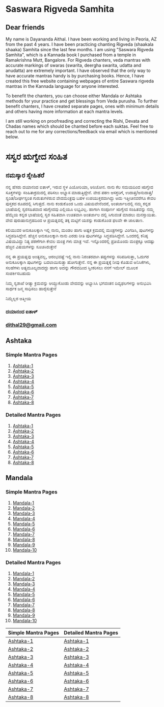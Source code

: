 # Saswara Rigveda Samhita
## Dear friends
My name is Dayananda Aithal. I have been working and living in Peoria, AZ from the past 4 years. I have been practicing chanting Rigveda (shaakala shaaka) Samhita since the last few months.  I am using "Saswara Rigveda Samhita", which is a Kannada book I purchased from a temple in Ramakrishna Mutt, Bangalore. For Rigveda chanters, veda mantras with accurate markings of swaras (swarita, deergha swarita, udatta and anudatta) are extremely important. I have observed that the only way to have accurate mantras handy is by purchasing books. Hence, I have created this free website containing webpages of entire Saswara rigveda mantras in the Kannada language for anyone interested.

To benefit the chanters, you can choose either Mandala or Ashtaka methods for your practice and get blessings from Veda purusha. To further benefit chanters, I have created separate pages, ones with minimum details and others having more information at each mantra levels.

I am still working on proofreading and correcting the Rishi, Devata and Chadas names which should be chanted before each suktas. Feel free to reach out to me for any corrections/feedback via email which is mentioned below.

# ಸಸ್ವರ ಋಗ್ವೇದ ಸಂಹಿತ 
## ನಮಸ್ಕಾರ ಸ್ನೇಹಿತರೆ
ನನ್ನ ಹೆಸರು ದಯಾನಂದ ಐತಾಳ್, ಇರುವ ಸ್ಥಳ ಪಿಯೋರಿಯಾ, ಅರಿಜೋನ. ನಾನು ಕೆಲ ಸಮಯದಿಂದ ಋಗ್ವೇದ ಸೂಕ್ತಗಳನ್ನು ಸಂಹಿತಾಕ್ರಮದಲ್ಲಿ ಪಠಿಸಲು ಅಭ್ಯಾಸ ಮಾಡುತ್ತಿದ್ದೇನೆ.  ವೇದ ಪಠಣ ಆಸಕ್ತರಿಗೆ, ಉದಾತ್ತ/ಅನುದಾತ್ತ/ಸ್ವರಿತ/ದೀರ್ಘಸ್ವರಿತ ಗುರುತುಗಳಿರುವ ವೇದಮಂತ್ರವು ಬಹಳ ಉಪಯುಕ್ತರವಾಗಿದ್ದು ಅದು ಇತ್ತೀಚಿನವರೆಗೂ ಕೇವಲ ಪುಸ್ತಕದ ರೂಪದಲ್ಲಿ ಸಿಗುತ್ತದೆ. ನಾನು ಕಂಡುಕೊಂಡ ಒಂದು ವಿಷಯವೇನೆಂದರೆ, ಅಂತರ್ಜಾಲದಲ್ಲಿ ನಮ್ಮ ಕನ್ನಡ ಭಾಷೆಯಲ್ಲಿ ಸ್ವರಸಹಿತವಾದ ಋಗ್ವೇದವು ಎಲ್ಲಿಯೂ ಲಭ್ಯವಿಲ್ಲ. ಹಾಗಾಗಿ ಸಂಪೂರ್ಣ ಋಗ್ವೇದ ಸಂಹಿತವನ್ನು ನಮ್ಮ ಹೆಮ್ಮೆಯ ಕನ್ನಡ ಭಾಷೆಯಲ್ಲಿ ಸ್ವರ ಸಹಿತವಾಗಿ ಉಚಿತವಾಗಿ ಅಂತರ್ಜಾಲ ದಲ್ಲಿ ಸಿಗುವಂತೆ ಮಾಡಲು ಮನಸ್ಸಾಯಿತು. ವೇದ ಪುರುಷಾನುಗ್ರಹದಿಂದ ಆ ಪ್ರಯತ್ನದಲ್ಲಿ ತಕ್ಕ ಮಟ್ಟಿಗೆ ಯಶಸ್ಸು ಕಂಡುಕೊಂಡ ಫಲವೇ ಈ ಜಾಲತಾಣ.

ಕಲಿಯುವರ ಅನುಕೂಲಕ್ಕಾಗಿ ಇಲ್ಲಿ ನಾನು, ಮಂಡಲ ಹಾಗು ಅಷ್ಟಕ ಕ್ರಮದಲ್ಲಿ ಮಂತ್ರಗಳನ್ನು ವಿಂಗಡಿಸಿ, ಪುಟಗಳನ್ನು ಸಿದ್ಧಪಡಿಸಿದ್ದೇನೆ. ಹೆಚ್ಚಿನ ಅನುಕೂಲಕ್ಕಾಗಿ ನಾನು ಎರಡು ರೀತಿ ಪುಟಗಳನ್ನೂ ಸಿದ್ಧಪಡಿಸಿದ್ದೇನೆ. ಒಂದರಲ್ಲಿ ಕನಿಷ್ಠ ವಿಷಯವಿದ್ದು ನಿತ್ಯ ಪಠಣೆಗಾಗಿ ಕೇವಲ ಮಂತ್ರ ಗಳು ಮಾತ್ರ ಇವೆ. ಇನ್ನೊಂದರಲ್ಲಿ ಪ್ರತಿಯೊಂದು ಮಂತ್ರಕ್ಕೂ ಆದಷ್ಟು ಹೆಚ್ಚಿನ ವಿಷಯಗಳನ್ನು ಸೂಚಿಸಿರುತ್ತೇನೆ

ನನ್ನ ಈ ಪ್ರಯತ್ನವು ಅಂತ್ಯವಲ್ಲ, ಆರಂಭವಷ್ಟೆ ಇಲ್ಲಿ ನಾನು ನಿರಂತರವಾಗಿ ತಪ್ಪುಗಳನ್ನು ಸರಿಪಡಿಸುತ್ತಾ,  ಓದುಗರ ಅನುಕೂಲಕ್ಕಾಗಿ ಪುಟಗಳನ್ನು ಬದಲಾಯಿಸುತ್ತಾ ಹೋಗುತ್ತೇನೆ. ನನ್ನ ಈ ಪ್ರಯತ್ನಕ್ಕೆ ನೀವು ಕೊಡುವ ಅನಿಸಿಕೆಗಳು, ಸಲಹೆಗಳು ಅತ್ಯಮೂಲ್ಯವಾದದ್ದು ಹಾಗು ಅದನ್ನು ಗೌರವದಿಂದ ಸ್ವೀಕರಿಸಲು ನನಗೆ ಇಮೇಲ್ ಮೂಲಕ ಸಂಪರ್ಕಿಸಬಹುದು 

ನಿಮ್ಮ ಸ್ವಶಾಖೆ ರೀತ್ಯಾ ಕ್ರಮವನ್ನು ಆಯ್ದುಕೊಂಡು ವೇದವನ್ನು ಅಭ್ಯಾಸಿಸಿ ಭಗವಂತನ ದಿವ್ಯಫಲಗಳನ್ನು ಅನುಭವಿಸಿ ಸಾರ್ಥಕ ಜನ್ಮ ಸಾಧಿಸಲು ಹಾರೈಸುತ್ತೇನೆ 

ನಿಮ್ಮೆಲ್ಲರ ಆತ್ಮೀಯ 
### ದಯಾನಂದ ಐತಾಳ್ 
### dithal29@gmail.com

## Ashtaka
### Simple Mantra Pages
1. [Ashtaka-1](Kannada/Ashtaka/Ashtaka-1-kannada(Simple).html)
2. [Ashtaka-2](Kannada/Ashtaka/Ashtaka-2-kannada(Simple).html)
3. [Ashtaka-3](Kannada/Ashtaka/Ashtaka-3-kannada(Simple).html)
4. [Ashtaka-4](Kannada/Ashtaka/Ashtaka-4-kannada(Simple).html)
5. [Ashtaka-5](Kannada/Ashtaka/Ashtaka-5-kannada(Simple).html)
6. [Ashtaka-6](Kannada/Ashtaka/Ashtaka-6-kannada(Simple).html)
7. [Ashtaka-7](Kannada/Ashtaka/Ashtaka-7-kannada(Simple).html)
8. [Ashtaka-8](Kannada/Ashtaka/Ashtaka-8-kannada(Simple).html)

### Detailed Mantra Pages
1. [Ashtaka-1](Kannada/Ashtaka/Ashtaka-1-kannada(Detail).html)
2. [Ashtaka-2](Kannada/Ashtaka/Ashtaka-2-kannada(Detail).html)
3. [Ashtaka-3](Kannada/Ashtaka/Ashtaka-3-kannada(Detail).html)
4. [Ashtaka-4](Kannada/Ashtaka/Ashtaka-4-kannada(Detail).html)
5. [Ashtaka-5](Kannada/Ashtaka/Ashtaka-5-kannada(Detail).html)
6. [Ashtaka-6](Kannada/Ashtaka/Ashtaka-6-kannada(Detail).html)
7. [Ashtaka-7](Kannada/Ashtaka/Ashtaka-7-kannada(Detail).html)
8. [Ashtaka-8](Kannada/Ashtaka/Ashtaka-8-kannada(Detail).html)

		
## Mandala
### Simple  Mantra Pages
1. [Mandala-1](Kannada/Mandala/Mandala-1-kannada(Simple).html)
2. [Mandala-2](Kannada/Mandala/Mandala-2-kannada(Simple).html)
3. [Mandala-3](Kannada/Mandala/Mandala-3-kannada(Simple).html)
4. [Mandala-4](Kannada/Mandala/Mandala-4-kannada(Simple).html)
5. [Mandala-5](Kannada/Mandala/Mandala-5-kannada(Simple).html)
6. [Mandala-6](Kannada/Mandala/Mandala-6-kannada(Simple).html)
7. [Mandala-7](Kannada/Mandala/Mandala-7-kannada(Simple).html)
8. [Mandala-8](Kannada/Mandala/Mandala-8-kannada(Simple).html)
9. [Mandala-9](Kannada/Mandala/Mandala-9-kannada(Simple).html)
10. [Mandala-10](Kannada/Mandala/Mandala-10-kannada(Simple).html)
		
### Detailed  Mantra Pages
1. [Mandala-1](Kannada/Mandala/Mandala-1-kannada(Detail).html)
2. [Mandala-2](Kannada/Mandala/Mandala-2-kannada(Detail).html)
3. [Mandala-3](Kannada/Mandala/Mandala-3-kannada(Detail).html)
4. [Mandala-4](Kannada/Mandala/Mandala-4-kannada(Detail).html)
5. [Mandala-5](Kannada/Mandala/Mandala-5-kannada(Detail).html)
6. [Mandala-6](Kannada/Mandala/Mandala-6-kannada(Detail).html)
7. [Mandala-7](Kannada/Mandala/Mandala-7-kannada(Detail).html)
8. [Mandala-8](Kannada/Mandala/Mandala-8-kannada(Detail).html)
9. [Mandala-9](Kannada/Mandala/Mandala-9-kannada(Detail).html)
10. [Mandala-10](Kannada/Mandala/Mandala-10-kannada(Detail).html)

| Simple  Mantra Pages      | Detailed Mantra Pages |
| ----------- | ----------- |
| [Ashtaka-1](Kannada/Ashtaka/Ashtaka-1-kannada(Simple).html) | [Ashtaka-1](Kannada/Ashtaka/Ashtaka-1-kannada(Detail).html) |
| [Ashtaka-2](Kannada/Ashtaka/Ashtaka-2-kannada(Simple).html) | [Ashtaka-2](Kannada/Ashtaka/Ashtaka-2-kannada(Detail).html) |
| [Ashtaka-3](Kannada/Ashtaka/Ashtaka-3-kannada(Simple).html) | [Ashtaka-3](Kannada/Ashtaka/Ashtaka-3-kannada(Detail).html) |
| [Ashtaka-4](Kannada/Ashtaka/Ashtaka-4-kannada(Simple).html) | [Ashtaka-4](Kannada/Ashtaka/Ashtaka-4-kannada(Detail).html) |
| [Ashtaka-5](Kannada/Ashtaka/Ashtaka-5-kannada(Simple).html) | [Ashtaka-5](Kannada/Ashtaka/Ashtaka-5-kannada(Detail).html) |
| [Ashtaka-6](Kannada/Ashtaka/Ashtaka-6-kannada(Simple).html) | [Ashtaka-6](Kannada/Ashtaka/Ashtaka-6-kannada(Detail).html) |
| [Ashtaka-7](Kannada/Ashtaka/Ashtaka-7-kannada(Simple).html) | [Ashtaka-7](Kannada/Ashtaka/Ashtaka-7-kannada(Detail).html) |
| [Ashtaka-8](Kannada/Ashtaka/Ashtaka-8-kannada(Simple).html) | [Ashtaka-8](Kannada/Ashtaka/Ashtaka-8-kannada(Detail).html) |



